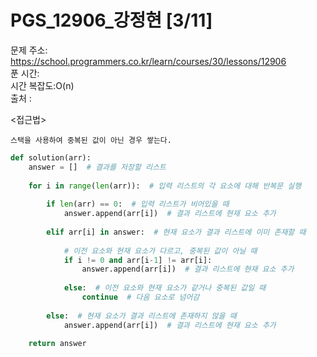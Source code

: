 # PGS_12906_강정현 [3/11] </br>
문제 주소: https://school.programmers.co.kr/learn/courses/30/lessons/12906 </br>
푼 시간:   </br>
시간 복잡도:O(n) </br>
출처 : 

<접근법>
```
스택을 사용하여 중복된 값이 아닌 경우 쌓는다.
```


```python
def solution(arr):
    answer = []  # 결과를 저장할 리스트
    
    for i in range(len(arr)):  # 입력 리스트의 각 요소에 대해 반복문 실행
        
        if len(arr) == 0:  # 입력 리스트가 비어있을 때
            answer.append(arr[i])  # 결과 리스트에 현재 요소 추가
            
        elif arr[i] in answer:  # 현재 요소가 결과 리스트에 이미 존재할 때
            
            # 이전 요소와 현재 요소가 다르고, 중복된 값이 아닐 때
            if i != 0 and arr[i-1] != arr[i]:
                answer.append(arr[i])  # 결과 리스트에 현재 요소 추가
                
            else:  # 이전 요소와 현재 요소가 같거나 중복된 값일 때
                continue  # 다음 요소로 넘어감
        
        else:  # 현재 요소가 결과 리스트에 존재하지 않을 때
            answer.append(arr[i])  # 결과 리스트에 현재 요소 추가
    
    return answer

```
